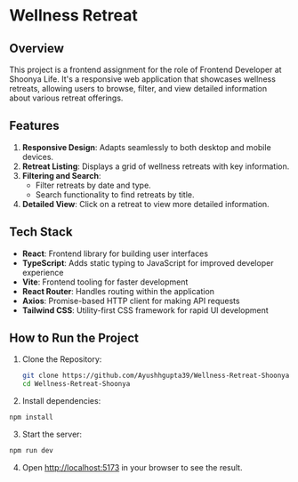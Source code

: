 # Wellness Retreat

## Overview

This project is a frontend assignment for the role of Frontend Developer at Shoonya Life. It's a responsive web application that showcases wellness retreats, allowing users to browse, filter, and view detailed information about various retreat offerings.

## Features

1. **Responsive Design**: Adapts seamlessly to both desktop and mobile devices.
2. **Retreat Listing**: Displays a grid of wellness retreats with key information.
3. **Filtering and Search**:
   - Filter retreats by date and type.
   - Search functionality to find retreats by title.
4. **Detailed View**: Click on a retreat to view more detailed information.

## Tech Stack

- **React**: Frontend library for building user interfaces
- **TypeScript**: Adds static typing to JavaScript for improved developer experience
- **Vite**: Frontend tooling for faster development
- **React Router**: Handles routing within the application
- **Axios**: Promise-based HTTP client for making API requests
- **Tailwind CSS**: Utility-first CSS framework for rapid UI development

## How to Run the Project

1. Clone the Repository:
   ```bash
   git clone https://github.com/Ayushhgupta39/Wellness-Retreat-Shoonya.git
   cd Wellness-Retreat-Shoonya
   ```

2. Install dependencies:

```bash
npm install
```

3. Start the server:

```bash
npm run dev
```

4. Open [http://localhost:5173](http://localhost:5173) in your browser to see the result. 